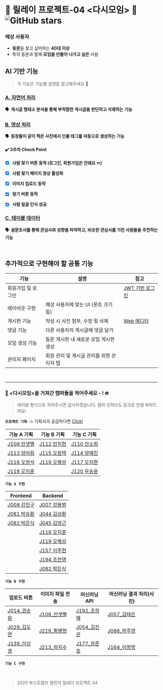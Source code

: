 # 🏫 릴레이 프로젝트-04 <다시모임> 🏫 ![GitHub stars](https://img.shields.io/github/stars/boostcamp-2020/relay_04) 

### 예상 사용자
- **동문**을 찾고 싶어하는 **40대 이상**
- 특히 동문과 함께 **모임을 만들어 나가고 싶은** 사람


## AI 기반 기능
> 각 기능은 기능별 설명을 참고해주세요 🙌

### [A. 자연어 처리](https://github.com/boostcamp-2020/relay_04/blob/master/planning/Feature_A.md)
🗣 **게시글 형태소 분석을 통해 부적합한 게시글을 판단하고 삭제하는 기능**



### [B. 영상 처리](https://github.com/boostcamp-2020/relay_04/blob/master/planning/Feature_B.md)
🗣 **동창들이 같이 찍은 사진에서 인물 태그를 자동으로 생성하는 기능**

#### :heavy_check_mark: 3주차 Check Point

- [x] **사람 찾기 버튼 동작 (로그인, 회원가입은 안돼요 ㅠ)**
- [x] **사람 찾기 페이지 정상 활성화**
- [x] **이미지 업로드 동작**
- [x] **찾기 버튼 동작**
- [x] **사람 얼굴 인식 성공**
    
                                     
### [C. 테이블 데이터](https://github.com/boostcamp-2020/relay_04/blob/master/planning/Feature_C.md)
🗣 **설문조사를 통해 관심사와 성향을 파악하고, 비슷한 관심사를 가진 사람들을 추천하는 기능**

<br>

## 추가적으로 구현해야 할 공통 기능

기능 | 설명 | 참고
--- | --- | ---
회원가입 및 로그인 |  | [JWT 기반 로그인](https://sanghaklee.tistory.com/47)
레이아웃 구현 | 예상 사용자에 맞는 UI (폰트 크기 등) | 
게시판 기능 | 작성 시 사진 첨부, 수정 및 삭제 | [Web 에디터](http://blog.naver.com/PostView.nhn?blogId=psj9102&logNo=221560331178&categoryNo=27&parentCategoryNo=0&viewDate=&currentPage=1&postListTopCurrentPage=1&from=postView)
댓글 기능 | 다른 사용자의 게시글에 댓글 달기 |
모임 생성 기능 | 동문 게시판 내 새로운 모임 게시판 생성 |
관리자 페이지 | 회원 관리 및 게시글 관리를 위한 관리자 탭 |

<br>

---

### 👥 <다시모임>을 거쳐간 캠퍼들을 적어주세요 - ! 🔥
> 테이블 형식으로 적어주시면 감사하겠습니다. 캠퍼 깃허브도 링크로 연결 부탁드려요!

**`프로젝트 기획`** -> 기획서가 궁금하다면 [Click!](https://github.com/boostcamp-2020/relay_04/blob/master/planning/Meeting_Log.md)

기능 A 기획 | 기능 B 기획 | 기능 C 기획
--- | --- | --- |
[J109 안샛별](https://github.com/sbyeol3) | [J112 안치현](https://github.com/enhakkore) | [J110 안소희](https://github.com/ahnsoheee)
[J113 양아림](https://github.com/ahrimy) | [J115 오원택](https://github.com/dotaku1992) | [J114 양예진](https://github.com/yejineee)
[J116 오정석](https://github.com/o-star) | [J119 오해성](https://github.com/ohsolution) | [J117 오지현](https://github.com/joh16)
[J118 오지훈](https://github.com/hoo00nn) | | [J120 우승윤](https://github.com/woosy0308)

**`기능 A 구현`**

| Frontend    | Backend     |
| ----------- | ----------- |
| [J008 강진구](https://github.com/xortm854) | [J007 강용범](https://github.com/icandoa) |
| [J081 박승환](https://github.com/rolled-potatoes) | [J044 김성환](https://github.com/shkillo) |
| [J082 박은식](https://github.com/qkrdmstlr3) | [J045 김영근](https://github.com/lacomaco) |
|             | [J118 오지훈](https://github.com/hoo00nn) |
|             | [J119 오해성](https://github.com/ohsolution) |
|             | [J157 이주현](https://github.com/JuHyeon-Lee) |
|             | [J194 조찬영](https://github.com/cyjo9603) |
|             | [J082 박은식](https://github.com/qkrdmstlr3) |

**`기능 B 구현`**

| 업로드 버튼                                   | 이미지 파일 전송                            | 머신러닝 API                                      | 머신러닝 결과 처리(사진)                         |
| --------------------------------------------- | ------------------------------------------- | ------------------------------------------------- | ------------------------------------------------ |
| [J014_권순원](https://github.com/grap3fruit/) | [J109_안샛별](https://github.com/sbyeol3)   | [J192_조정혜](https://github.com/Jeonghae10)      | [J057_김태은](https://github.com/taenykim)       |
| [J029_김도연](https://github.com/do02reen24)  | [J219_황병현](https://github.com/qudgus21)  | [J054_김진관](https://github.com/kkole3897)       | [J086_박주영](https://github.com/juyoungpark718) |
| [J139_이상경](https://github.com/sang-gyeong) | [J213_하지수](https://github.com/JeesooHaa) | [J177_장준호](https://gist.github.com/CHANGJUNHO) | [J164_이청명](https://github.com/chmylee)        |

**`기능 C 구현`**

<br>

>  2020 부스트캠프 챌린지 릴레이 프로젝트 04
